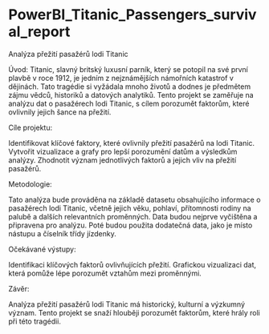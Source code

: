 # PowerBI_Titanic_Passengers_survival_report
 
Analýza přežití pasažérů lodi Titanic

Úvod:
Titanic, slavný britský luxusní parník, který se potopil na své první plavbě v roce 1912, je jedním z nejznámějších námořních katastrof v dějinách. Tato tragédie si vyžádala mnoho životů a dodnes je předmětem zájmu vědců, historiků a datových analytiků. Tento projekt se zaměřuje na analýzu dat o pasažérech lodi Titanic, s cílem porozumět faktorům, které ovlivnily jejich šance na přežití.

Cíle projektu:

Identifikovat klíčové faktory, které ovlivnily přežití pasažérů na lodi Titanic.
Vytvořit vizualizace a grafy pro lepší porozumění datům a výsledkům analýzy.
Zhodnotit význam jednotlivých faktorů a jejich vliv na přežití pasažérů.

Metodologie:

Tato analýza bude prováděna na základě datasetu obsahujícího informace o pasažérech lodi Titanic, včetně jejich věku, pohlaví, přítomnosti rodiny na palubě a dalších relevantních proměnných. Data budou nejprve vyčištěna a připravena pro analýzu. Poté budou použita dodatečná data, jako je místo nástupu a číselník třídy jízdenky.

Očekávané výstupy:

Identifikaci klíčových faktorů ovlivňujících přežití.
Grafickou vizualizaci dat, která pomůže lépe porozumět vztahům mezi proměnnými.

Závěr:

Analýza přežití pasažérů lodi Titanic má historický, kulturní a výzkumný význam. Tento projekt se snaží hlouběji porozumět faktorům, které hrály roli při této tragédii.